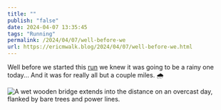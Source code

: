 ```yaml
---
title: ""
publish: "false"
date: 2024-04-07 13:35:45
tags: "Running"
permalink: /2024/04/07/well-before-we
url: https://ericmwalk.blog/2024/04/07/well-before-we.html
---
```


Well before we started this [run](https://strava.com/activities/11129565472) we knew it was going to be a rainy one today...  And it was for really all but a couple miles. 🌧️

![A wet wooden bridge extends into the distance on an overcast day, flanked by bare trees and power lines.](https://ericmwalk.blog/uploads/2024/img-8548.jpeg)